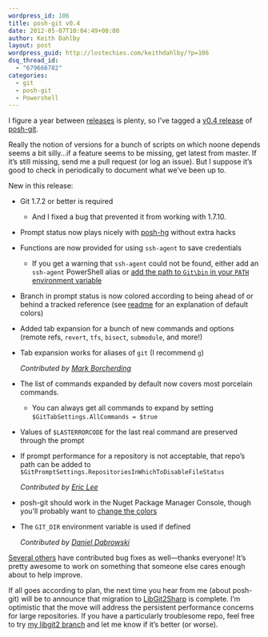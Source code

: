 ```yaml
---
wordpress_id: 106
title: posh-git v0.4
date: 2012-05-07T10:04:49+00:00
author: Keith Dahlby
layout: post
wordpress_guid: http://lostechies.com/keithdahlby/?p=106
dsq_thread_id:
  - "679666782"
categories:
  - git
  - posh-git
  - Powershell
---
```

I figure a year between [releases](https://lostechies.com/keithdahlby/2011/04/06/posh-git-release-v0-3/ "posh-git Release v0.3") is plenty, so I&#8217;ve tagged a [v0.4 release](https://github.com/dahlbyk/posh-git/tree/v0.4 "posh-git v0.3 on GitHub") of [posh-git](https://github.com/dahlbyk/posh-git "posh-git on GitHub").

Really the notion of versions for a bunch of scripts on which noone depends seems a bit silly&#8230;if a feature seems to be missing, get latest from master. If it&#8217;s still missing, send me a pull request (or log an issue). But I suppose it&#8217;s good to check in periodically to document what we&#8217;ve been up to.

New in this release:

  * Git 1.7.2 or better is required 
      * And I fixed a bug that prevented it from working with 1.7.10.
  * Prompt status now plays nicely with [posh-hg](https://github.com/JeremySkinner/posh-hg) without extra hacks
  * Functions are now provided for using `ssh-agent` to save credentials 
      * If you get a warning that `ssh-agent` could not be found, either add an `ssh-agent` PowerShell alias or [add the path to `Git\bin` in your `PATH` environment variable](http://blog.ryanrust.net/?p=67)
  * Branch in prompt status is now colored according to being ahead of or behind a tracked reference (see [readme](https://github.com/dahlbyk/posh-git#readme "posh-git Readme") for an explanation of default colors)
  * Added tab expansion for a bunch of new commands and options (remote refs, `revert`, `tfs`, `bisect`, `submodule`, and more!)
  * Tab expansion works for aliases of `git` (I recommend `g`)
  
    _Contributed by [Mark Borcherding](http://fooberry.com/)_
  * The list of commands expanded by default now covers most porcelain commands. 
      * You can always get all commands to expand by setting `$GitTabSettings.AllCommands = $true`
  * Values of `$LASTERRORCODE` for the last real command are preserved through the prompt
  * If prompt performance for a repository is not acceptable, that repo&#8217;s path can be added to `$GitPromptSettings.RepositoriesInWhichToDisableFileStatus`
  
    _Contributed by [Eric Lee](http://saintgimp.org)_
  * posh-git should work in the Nuget Package Manager Console, though you&#8217;ll probably want to [change the colors](http://sedodream.com/2012/05/05/GitCustomizingColorsForWindowsIncludingPoshgit.aspx "Git customizing colors for Windows including posh-git")
  * The `GIT_DIR` environment variable is used if defined
  
    _Contributed by [Daniel Dabrowski](http://rod.42n.pl)_

[Several others](https://github.com/dahlbyk/posh-git/graphs/contributors "posh-git Contributors") have contributed bug fixes as well—thanks everyone! It&#8217;s pretty awesome to work on something that someone else cares enough about to help improve.

If all goes according to plan, the next time you hear from me (about posh-git) will be to announce that migration to [LibGit2Sharp](https://github.com/libgit2/libgit2sharp) is complete. I&#8217;m optimistic that the move will address the persistent performance concerns for large repositories. If you have a particularly troublesome repo, feel free to try [my libgit2 branch](https://github.com/dahlbyk/posh-git/commits/libgit2) and let me know if it&#8217;s better (or worse).